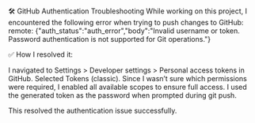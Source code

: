🛠️ GitHub Authentication Troubleshooting
While working on this project, I encountered the following error when trying to push changes to GitHub:
remote: {"auth_status":"auth_error","body":"Invalid username or token. Password authentication is not supported for Git operations."}

✅ How I resolved it:

I navigated to Settings > Developer settings > Personal access tokens in GitHub.
Selected Tokens (classic).
Since I wasn’t sure which permissions were required, I enabled all available scopes to ensure full access.
I used the generated token as the password when prompted during git push.

This resolved the authentication issue successfully.
